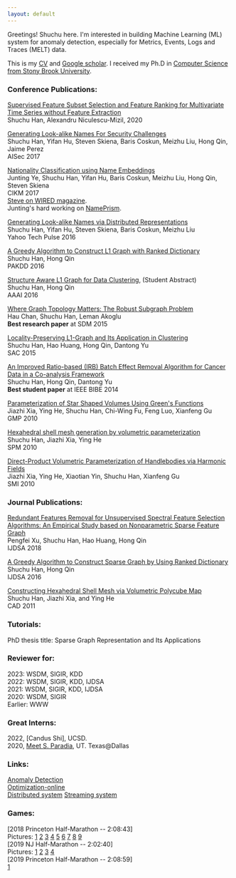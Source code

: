 ```yaml
---
layout: default
---
```

Greetings! Shuchu here. I'm interested in building Machine Learning (ML) system for anomaly detection, especially for Metrics, Events, Logs and Traces (MELT) data.  

This is my [CV](docs/ShuchuHan_cv.pdf) and [Google scholar](https://scholar.google.com/citations?hl=en&user=5wfcig0AAAAJ). I received my Ph.D in [Computer Science from Stony Brook University](https://www.cs.stonybrook.edu/).   


### [](#header-3) Conference Publications: 
[Supervised Feature Subset Selection and Feature Ranking for Multivariate Time Series without Feature Extraction](https://arxiv.org/abs/2005.00259)      
Shuchu Han, Alexandru Niculescu-Mizil, 2020  

[Generating Look-alike Names For Security Challenges](https://dl.acm.org/citation.cfm?id=3128572.3140441)  
Shuchu Han, Yifan Hu, Steven Skiena, Baris Coskun, Meizhu Liu, Hong Qin, Jaime Perez    
AISec 2017

[Nationality Classification using Name Embeddings](https://arxiv.org/pdf/1708.07903)   
Junting Ye, Shuchu Han, Yifan Hu, Baris Coskun, Meizhu Liu, Hong Qin, Steven Skiena   
CIKM 2017      
[Steve on WIRED magazine](https://www.wired.com/story/ai-research-is-in-desperate-need-of-an-ethical-watchdog/).    
Junting's hard working on [NamePrism](http://www.name-prism.com).  

[Generating Look-alike Names via Distributed Representations](papers/2016_Yahoo_Look_alike_Names.pdf)     
Shuchu Han, Yifan Hu, Steven Skiena, Baris Coskun, Meizhu Liu  
Yahoo Tech Pulse 2016

[A Greedy Algorithm to Construct L1 Graph with Ranked Dictionary](papers/2016-pakdd-l1-graph-with-ranked-dictionary.pdf)     
Shuchu Han, Hong Qin  
PAKDD 2016  

[Structure Aware L1 Graph for Data Clustering](papers/2016-aaai-structure-aware-data-clustering.pdf), (Student Abstract)     
Shuchu Han, Hong Qin   
AAAI 2016   

[Where Graph Topology Matters: The Robust Subgraph Problem](papers/2015-robust-subgraphs.pdf)      
Hau Chan, Shuchu Han, Leman Akoglu   
**Best research paper** at SDM 2015  

[Locality-Preserving L1-Graph and Its Application in Clustering](papers/2015-sac-locality-preserving-l1-graph.pdf)     
Shuchu Han, Hao Huang, Hong Qin, Dantong Yu  
SAC 2015  

[An Improved Ratio-based (IRB) Batch Effect Removal Algorithm  for Cancer Data in a Co-analysis Framework](papers/2014-bibe-batch-effects-removal.pdf)     
Shuchu Han, Hong Qin, Dantong Yu  
**Best student paper** at IEEE BIBE 2014  

[Parameterization of Star Shaped Volumes Using Green's Functions](papers/2010_GMP_parameterized_star_shape.pdf)     
Jiazhi Xia, Ying He, Shuchu Han, Chi-Wing Fu, Feng Luo, Xianfeng Gu   
GMP 2010   

[Hexahedral shell mesh generation by volumetric parameterization](2010_spm_construct_hex_shell.pdf)      
Shuchu Han, Jiazhi Xia, Ying He   
SPM 2010   

[Direct-Product Volumetric Parameterization of Handlebodies via Harmonic Fields](papers/2010_smi_direct_product.pdf)      
Jiazhi Xia, Ying He, Xiaotian Yin, Shuchu Han, Xianfeng Gu   
SMI 2010   

### [](#header-3) Journal Publications:   
[Redundant Features Removal for Unsupervised Spectral Feature Selection Algorithms: An Empirical Study based on Nonparametric Sparse Feature Graph](https://rdcu.be/bcv4Y)     
Pengfei Xu, Shuchu Han, Hao Huang, Hong Qin  
IJDSA 2018

[A Greedy Algorithm to Construct Sparse Graph by Using Ranked Dictionary](https://link.springer.com/article/10.1007/s41060-016-0020-3)         
Shuchu Han, Hong Qin   
IJDSA 2016  

[Constructing Hexahedral Shell Mesh via Volumetric Polycube Map](papers/2011_CAD_construct_hex_shell.pdf)     
Shuchu Han, Jiazhi Xia, and Ying He  
CAD 2011   

### [](#header-3) Tutorials:   
PhD thesis title: Sparse Graph Representation and Its Applications  

### [](#header-3) Reviewer for: 
2023: WSDM, SIGIR, KDD  
2022: WSDM, SIGIR, KDD, IJDSA   
2021: WSDM, SIGIR, KDD, IJDSA          
2020: WSDM, SIGIR     
Earlier: WWW

### [](#header-3) Great Interns:
2022, [Candus Shi], UCSD.  
2020, [Meet S. Paradia](https://www.linkedin.com/in/meet-paradia/), UT. Texas@Dallas  


### Links:  
[Anomaly Detection](anomaly_detection.md)   
[Optimization-online](http://www.optimization-online.org)   
[Distributed system](https://www.allthingsdistributed.com/)
[Streaming system](streaming_sys.md)  



### Games:
[2018 Princeton Half-Marathon -- 2:08:43]  
Pictures: [1](images/2018_princeton_hm_1.jpg)
[2](images/2018_princeton_hm_2.jpg)
[3](images/2018_princeton_hm_3.jpg)
[4](images/princeton_1.jpg)
[5](images/princeton_2.jpg)
[6](images/princeton_3.jpg)
[7](images/princeton_4.jpg)
[8](images/princeton_5.jpg)
[9](images/princeton_6.jpg)  
[2019 NJ Half-Marathon -- 2:02:40]   
Pictures: [1](images/2019_NJ_marathon.png)
[2](images/2019_NJ_marathon_1.png)
[3](images/2019_NJ_marathon_2.png)
[4](images/2019_NJ_marathon_3.png)  
[2019 Princeton Half-Marathon -- 2:08:59]   
[1](images/2019_Princeton_1.jpg)

